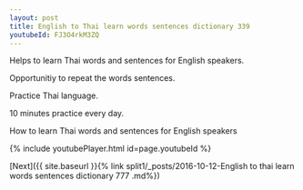 ```yaml
---
layout: post
title: English to Thai learn words sentences dictionary 339 
youtubeId: FJ3O4rkM3ZQ
---
```

 
 
Helps to learn Thai words and sentences for English speakers.

Opportunitiy to repeat the words sentences. 

Practice Thai language. 
 
10 minutes practice every day. 
 
How to learn Thai words and sentences for English speakers 
 
{% include youtubePlayer.html id=page.youtubeId %}
 
 
[Next]({{ site.baseurl }}{% link  split1/_posts/2016-10-12-English to thai learn words sentences dictionary 777 .md%})
 
